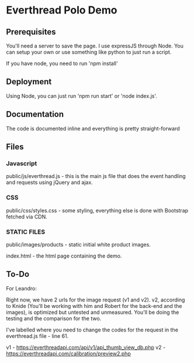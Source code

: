 # Everthread Polo Demo

## Prerequisites

  You'll need a server to save the page. I use expressJS through Node. You can setup your own or use something like python to just run a script.

  If you have node, you need to run 'npm install'

## Deployment

  Using Node, you can just run 'npm run start' or 'node index.js'.

## Documentation
  
  The code is documented inline and everything is pretty straight-forward

## Files
  
### Javascript

  public/js/everthread.js - this is the main js file that does the event handling and requests using jQuery and ajax.

### CSS

  public/css/styles.css - some styling, everything else is done with Bootstrap fetched via CDN.

### STATIC FILES

  public/images/products - static initial white product images.

  index.html - the html page containing the demo.

## To-Do

  For Leandro:

  Right now, we have 2 urls for the image request (v1 and v2). v2, according to Knide (You'll be working with him and Robert for the back-end and the images), is optimized but untested and unmeasured. You'll be doing the testing and the comparison for the two.

  I've labelled where you need to change the codes for the request in the everthread.js file - line 61.

  v1 - https://everthreadapi.com/api/v1/api_thumb_view_db.php
  v2 - https://everthreadapi.com/calibration/preview2.php


